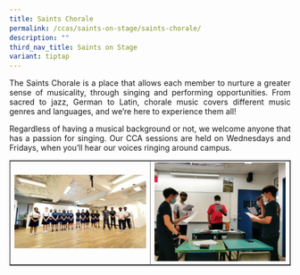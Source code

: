 ```yaml
---
title: Saints Chorale
permalink: /ccas/saints-on-stage/saints-chorale/
description: ""
third_nav_title: Saints on Stage
variant: tiptap
---
```

<p align="justify">The Saints Chorale is a place that allows each member to nurture a greater sense of musicality, through singing and performing opportunities. From sacred to jazz, German to Latin, chorale music covers different music genres and languages, and we’re here to experience them all!</p>
<p align="justify">Regardless of having a musical background or not, we welcome anyone that has a passion for singing. Our CCA sessions are held on Wednesdays and Fridays, when you’ll hear our voices ringing around campus.</p>
<table style="border-collapse: collapse; width: 100%;" border="1">
<tbody>
<tr>
<td style="width: 50%;"><img src="/images/ch1.jpg"></td>
<td style="width: 50%;"><img src="/images/ch2.jpg"></td>
</tr>
</tbody>
</table>